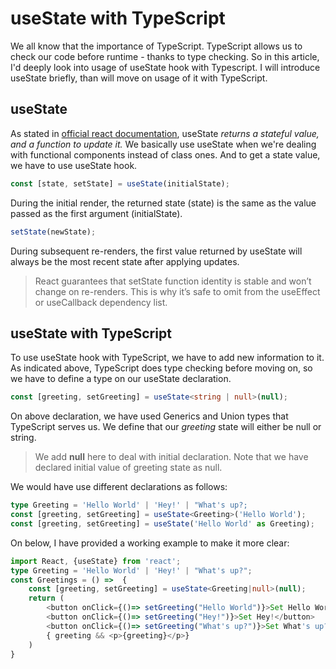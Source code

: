 # useState with TypeScript
We all know that the importance of TypeScript. TypeScript allows us to check our code before runtime - thanks to type checking. So in this article, I'd deeply look into usage of useState hook with Typescript.
I will introduce useState briefly, than will move on usage of it with TypeScript.
## useState

As stated in [official react documentation](https://reactjs.org/docs/hooks-reference.html#usestate), useState *returns a stateful value, and a function to update it.* We basically use useState when we're dealing with functional components instead of class ones. And to get a state value, we have to use useState hook.
```ts
const [state, setState] = useState(initialState);
```
During the initial render, the returned state (state) is the same as the value passed as the first argument (initialState).
```ts
setState(newState);
```
During subsequent re-renders, the first value returned by useState will always be the most recent state after applying updates.
>React guarantees that setState function identity is stable and won’t change on re-renders. This is why it’s safe to omit from the useEffect or useCallback dependency list.
## useState with TypeScript
To use useState hook with TypeScript, we have to add new information to it. As indicated above, TypeScript does type checking before moving on, so we have to define a type on our useState declaration.
```ts
const [greeting, setGreeting] = useState<string | null>(null);
```
On above declaration, we have used Generics and Union types that TypeScript serves us. We define that our *greeting* state will either be null or string.
> We add **null** here to deal with initial declaration. Note that we have declared initial value of greeting state as null.

We would have use different declarations as follows:
```ts
type Greeting = 'Hello World' | 'Hey!' | "What's up?;
const [greeting, setGreeting] = useState<Greeting>('Hello World');
const [greeting, setGreeting] = useState('Hello World' as Greeting);
```
On below, I have provided a working example to make it more clear:
```ts
import React, {useState} from 'react';
type Greeting = 'Hello World' | 'Hey!' | "What's up?";
const Greetings = () =>  {
	const [greeting, setGreeting] = useState<Greeting|null>(null);
	return (
		<button onClick={()=> setGreeting("Hello World")}>Set Hello World</button>
		<button onClick={()=> setGreeting("Hey!")}>Set Hey!</button>
		<button onClick={()=> setGreeting("What's up?")}>Set What's up?</button>
		{ greeting && <p>{greeting}</p>}
	)
}
```
